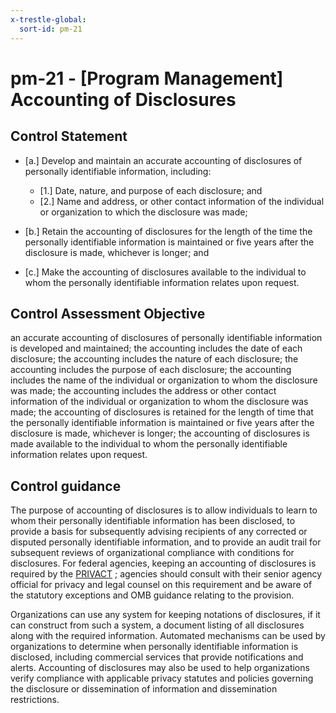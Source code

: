 ```yaml
---
x-trestle-global:
  sort-id: pm-21
---
```


# pm-21 - \[Program Management\] Accounting of Disclosures

## Control Statement

- \[a.\] Develop and maintain an accurate accounting of disclosures of personally identifiable information, including:

  - \[1.\] Date, nature, and purpose of each disclosure; and
  - \[2.\] Name and address, or other contact information of the individual or organization to which the disclosure was made;

- \[b.\] Retain the accounting of disclosures for the length of the time the personally identifiable information is maintained or five years after the disclosure is made, whichever is longer; and

- \[c.\] Make the accounting of disclosures available to the individual to whom the personally identifiable information relates upon request.

## Control Assessment Objective

an accurate accounting of disclosures of personally identifiable information is developed and maintained;
the accounting includes the date of each disclosure;
the accounting includes the nature of each disclosure;
the accounting includes the purpose of each disclosure;
the accounting includes the name of the individual or organization to whom the disclosure was made;
the accounting includes the address or other contact information of the individual or organization to whom the disclosure was made;
the accounting of disclosures is retained for the length of time that the personally identifiable information is maintained or five years after the disclosure is made, whichever is longer;
the accounting of disclosures is made available to the individual to whom the personally identifiable information relates upon request.

## Control guidance

The purpose of accounting of disclosures is to allow individuals to learn to whom their personally identifiable information has been disclosed, to provide a basis for subsequently advising recipients of any corrected or disputed personally identifiable information, and to provide an audit trail for subsequent reviews of organizational compliance with conditions for disclosures. For federal agencies, keeping an accounting of disclosures is required by the [PRIVACT](#18e71fec-c6fd-475a-925a-5d8495cf8455) ; agencies should consult with their senior agency official for privacy and legal counsel on this requirement and be aware of the statutory exceptions and OMB guidance relating to the provision.

Organizations can use any system for keeping notations of disclosures, if it can construct from such a system, a document listing of all disclosures along with the required information. Automated mechanisms can be used by organizations to determine when personally identifiable information is disclosed, including commercial services that provide notifications and alerts. Accounting of disclosures may also be used to help organizations verify compliance with applicable privacy statutes and policies governing the disclosure or dissemination of information and dissemination restrictions.
